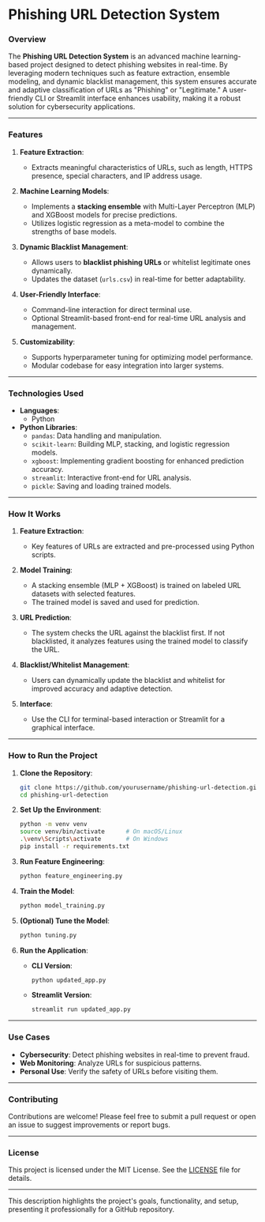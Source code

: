 # Phishing URL Detection System

### Overview
The **Phishing URL Detection System** is an advanced machine learning-based project designed to detect phishing websites in real-time. By leveraging modern techniques such as feature extraction, ensemble modeling, and dynamic blacklist management, this system ensures accurate and adaptive classification of URLs as "Phishing" or "Legitimate." A user-friendly CLI or Streamlit interface enhances usability, making it a robust solution for cybersecurity applications.

---

### Features
1. **Feature Extraction**: 
   - Extracts meaningful characteristics of URLs, such as length, HTTPS presence, special characters, and IP address usage.

2. **Machine Learning Models**:
   - Implements a **stacking ensemble** with Multi-Layer Perceptron (MLP) and XGBoost models for precise predictions.
   - Utilizes logistic regression as a meta-model to combine the strengths of base models.

3. **Dynamic Blacklist Management**:
   - Allows users to **blacklist phishing URLs** or whitelist legitimate ones dynamically.
   - Updates the dataset (`urls.csv`) in real-time for better adaptability.

4. **User-Friendly Interface**:
   - Command-line interaction for direct terminal use.
   - Optional Streamlit-based front-end for real-time URL analysis and management.

5. **Customizability**:
   - Supports hyperparameter tuning for optimizing model performance.
   - Modular codebase for easy integration into larger systems.

---

### Technologies Used
- **Languages**:
  - Python
- **Python Libraries**:
  - `pandas`: Data handling and manipulation.
  - `scikit-learn`: Building MLP, stacking, and logistic regression models.
  - `xgboost`: Implementing gradient boosting for enhanced prediction accuracy.
  - `streamlit`: Interactive front-end for URL analysis.
  - `pickle`: Saving and loading trained models.

---

### How It Works
1. **Feature Extraction**:
   - Key features of URLs are extracted and pre-processed using Python scripts.

2. **Model Training**:
   - A stacking ensemble (MLP + XGBoost) is trained on labeled URL datasets with selected features.
   - The trained model is saved and used for prediction.

3. **URL Prediction**:
   - The system checks the URL against the blacklist first. If not blacklisted, it analyzes features using the trained model to classify the URL.

4. **Blacklist/Whitelist Management**:
   - Users can dynamically update the blacklist and whitelist for improved accuracy and adaptive detection.

5. **Interface**:
   - Use the CLI for terminal-based interaction or Streamlit for a graphical interface.

---

### How to Run the Project
1. **Clone the Repository**:
   ```bash
   git clone https://github.com/yourusername/phishing-url-detection.git
   cd phishing-url-detection
   ```

2. **Set Up the Environment**:
   ```bash
   python -m venv venv
   source venv/bin/activate      # On macOS/Linux
   .\venv\Scripts\activate       # On Windows
   pip install -r requirements.txt
   ```

3. **Run Feature Engineering**:
   ```bash
   python feature_engineering.py
   ```

4. **Train the Model**:
   ```bash
   python model_training.py
   ```

5. **(Optional) Tune the Model**:
   ```bash
   python tuning.py
   ```

6. **Run the Application**:
   - **CLI Version**:
     ```bash
     python updated_app.py
     ```
   - **Streamlit Version**:
     ```bash
     streamlit run updated_app.py
     ```

---

### Use Cases
- **Cybersecurity**: Detect phishing websites in real-time to prevent fraud.
- **Web Monitoring**: Analyze URLs for suspicious patterns.
- **Personal Use**: Verify the safety of URLs before visiting them.

---

### Contributing
Contributions are welcome! Please feel free to submit a pull request or open an issue to suggest improvements or report bugs.

---

### License
This project is licensed under the MIT License. See the [LICENSE](LICENSE) file for details.

---

This description highlights the project's goals, functionality, and setup, presenting it professionally for a GitHub repository.
